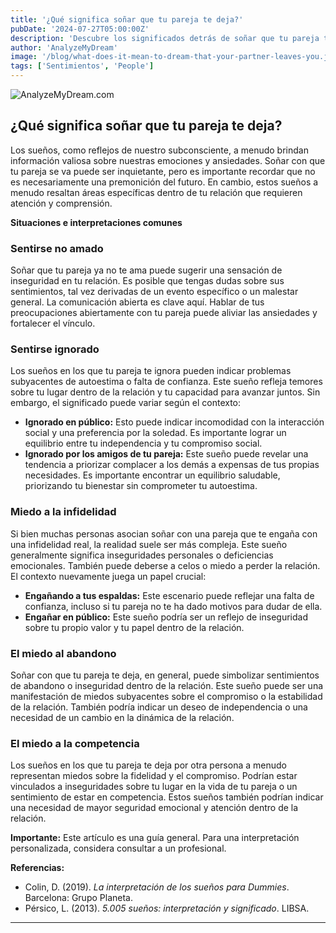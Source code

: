 ```yaml
---
title: '¿Qué significa soñar que tu pareja te deja?'
pubDate: '2024-07-27T05:00:00Z'
description: 'Descubre los significados detrás de soñar que tu pareja te abandona, incluidas las dudas sobre la relación, las inseguridades y el impacto en tu autoestima.'
author: 'AnalyzeMyDream'
image: '/blog/what-does-it-mean-to-dream-that-your-partner-leaves-you.jpeg'
tags: ['Sentimientos', 'People']
---
```


![AnalyzeMyDream.com](/blog/what-does-it-mean-to-dream-that-your-partner-leaves-you.jpeg)

## ¿Qué significa soñar que tu pareja te deja?

Los sueños, como reflejos de nuestro subconsciente, a menudo brindan información valiosa sobre nuestras emociones y ansiedades. Soñar con que tu pareja se va puede ser inquietante, pero es importante recordar que no es necesariamente una premonición del futuro. En cambio, estos sueños a menudo resaltan áreas específicas dentro de tu relación que requieren atención y comprensión. 

**Situaciones e interpretaciones comunes**

### Sentirse no amado

Soñar que tu pareja ya no te ama puede sugerir una sensación de inseguridad en tu relación. Es posible que tengas dudas sobre sus sentimientos, tal vez derivadas de un evento específico o un malestar general. La comunicación abierta es clave aquí. Hablar de tus preocupaciones abiertamente con tu pareja puede aliviar las ansiedades y fortalecer el vínculo.

### Sentirse ignorado

Los sueños en los que tu pareja te ignora pueden indicar problemas subyacentes de autoestima o falta de confianza. Este sueño refleja temores sobre tu lugar dentro de la relación y tu capacidad para avanzar juntos. Sin embargo, el significado puede variar según el contexto:

- **Ignorado en público:** Esto puede indicar incomodidad con la interacción social y una preferencia por la soledad. Es importante lograr un equilibrio entre tu independencia y tu compromiso social.
- **Ignorado por los amigos de tu pareja:** Este sueño puede revelar una tendencia a priorizar complacer a los demás a expensas de tus propias necesidades. Es importante encontrar un equilibrio saludable, priorizando tu bienestar sin comprometer tu autoestima.

### Miedo a la infidelidad

Si bien muchas personas asocian soñar con una pareja que te engaña con una infidelidad real, la realidad suele ser más compleja. Este sueño generalmente significa inseguridades personales o deficiencias emocionales. También puede deberse a celos o miedo a perder la relación. El contexto nuevamente juega un papel crucial:

- **Engañando a tus espaldas:** Este escenario puede reflejar una falta de confianza, incluso si tu pareja no te ha dado motivos para dudar de ella.
- **Engañar en público:** Este sueño podría ser un reflejo de inseguridad sobre tu propio valor y tu papel dentro de la relación.

### El miedo al abandono

Soñar con que tu pareja te deja, en general, puede simbolizar sentimientos de abandono o inseguridad dentro de la relación. Este sueño puede ser una manifestación de miedos subyacentes sobre el compromiso o la estabilidad de la relación. También podría indicar un deseo de independencia o una necesidad de un cambio en la dinámica de la relación.

### El miedo a la competencia

Los sueños en los que tu pareja te deja por otra persona a menudo representan miedos sobre la fidelidad y el compromiso. Podrían estar vinculados a inseguridades sobre tu lugar en la vida de tu pareja o un sentimiento de estar en competencia. Estos sueños también podrían indicar una necesidad de mayor seguridad emocional y atención dentro de la relación.

**Importante:** Este artículo es una guía general. Para una interpretación personalizada, considera consultar a un profesional.

**Referencias:**

* Colin, D. (2019). _La interpretación de los sueños para Dummies_. Barcelona: Grupo Planeta.
* Pérsico, L. (2013). _5.005 sueños: interpretación y significado_. LIBSA.

---